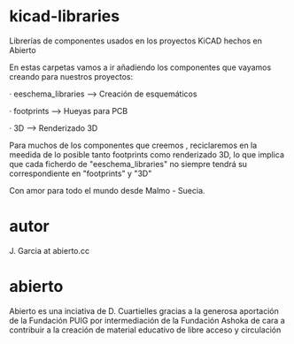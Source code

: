# kicad-libraries
Librerías de componentes usados en los proyectos KiCAD hechos en Abierto


En estas carpetas vamos a ir añadiendo los componentes que vayamos creando para nuestros proyectos:

 · eeschema_libraries --> Creación de esquemáticos 

 · footprints --> Hueyas para PCB

 · 3D --> Renderizado 3D

Para muchos de los componentes que creemos , reciclaremos en la meedida de lo posible tanto footprints como renderizado 3D, lo que implica que cada ficherdo de "eeschema_libraries" no siempre tendrá su correspondiente en "footprints" y "3D"

Con amor para todo el mundo desde Malmo - Suecia.

# autor

J. Garcia at abierto.cc

# abierto

Abierto es una inciativa de D. Cuartielles gracias a la generosa aportación de la Fundación PUIG por intermediación de la Fundación Ashoka de cara a contribuir a la creación de material educativo de libre acceso y circulación
